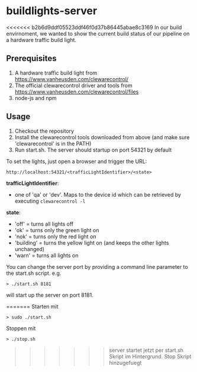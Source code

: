# buildlights-server

<<<<<<< b2b6d9ddf05523ddf46f0d37b86445abae8c3169
In our build envirnoment, we wanted to show the current build status of our pipeline on a hardware traffic build light. 

## Prerequisites

1. A hardware traffic build light from https://www.vanheusden.com/clewarecontrol/
2. The official clewarecontrol driver and tools from https://www.vanheusden.com/clewarecontrol/files
3. node-js and npm

## Usage

1. Checkout the repository
2. Install the clewarecontrol tools downloaded from above (and make sure 'clewarecontrol' is in the PATH)
2. Run start.sh. The server should startup on port 54321 by default

To set the lights, just open a browser and trigger the URL:

    http://localhost:54321/<trafficLightIdentifier>/<state>
    
<b>trafficLightIdentifier</b>: 
* one of 'qa' or 'dev'. Maps to the device id which can be retrieved by executing ```clewarecontrol -l```

<b>state</b>:
* 'off' = turns all lights off
* 'ok' = turns only the green light on
* 'nok' = turns only the red light on
* 'building' = turns the yellow light on (and keeps the other lights unchanged)
* 'warn' = turns all lights on

You can change the server port by providing a command line parameter to the start.sh script. e.g.

    > ./start.sh 8181
    
will start up the server on port 8181.


=======
Starten mit

    > sudo ./start.sh

Stoppen mit
 
    > ./stop.sh
>>>>>>> server startet jetzt per start.sh Skript im Hintergrund. Stop Skript hinzugefuegt
